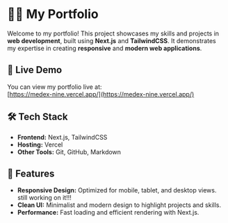 # 👨‍💻 My Portfolio

Welcome to my portfolio! This project showcases my skills and projects in **web development**, built using **Next.js** and **TailwindCSS**. It demonstrates my expertise in creating **responsive** and **modern web applications**.

## 🚀 Live Demo
You can view my portfolio live at:  
[https://medex-nine.vercel.app/](https://medex-nine.vercel.app/)

## 🛠 Tech Stack
- **Frontend:** Next.js, TailwindCSS
- **Hosting:** Vercel
- **Other Tools:** Git, GitHub, Markdown

## 📌 Features
- **Responsive Design:** Optimized for mobile, tablet, and desktop views. still working on it!!!  
- **Clean UI:** Minimalist and modern design to highlight projects and skills. 
- **Performance:** Fast loading and efficient rendering with Next.js.


